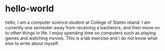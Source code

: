 # hello-world

hello, I am a computer science student at College of Staten island. I am currently one semester away from receiving a bachelors, and then move on to other things in life. I enjoy spending time on computers such as playing games and watching movies. This is a lab exercise and i do not know what else to write about myself.

